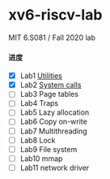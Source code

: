 # xv6-riscv-lab
MIT 6.S081 / Fall 2020 lab

#### 进度

- [x] Lab1 [Utilities](https://github.com/whileskies/xv6-labs-2020/tree/util)
- [x] Lab2 [System calls](https://github.com/whileskies/xv6-labs-2020/tree/syscall)
- [ ] Lab3 Page tables
- [ ] Lab4 Traps
- [ ] Lab5 Lazy allocation
- [ ] Lab6 Copy on-write
- [ ] Lab7 Multithreading
- [ ] Lab8 Lock
- [ ] Lab9 File system
- [ ] Lab10 mmap
- [ ] Lab11 network driver